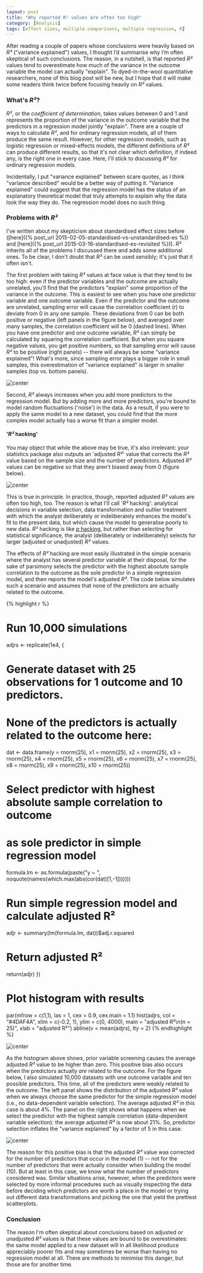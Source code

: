 ```yaml
---
layout: post
title: "Why reported R² values are often too high"
category: [Analysis]
tags: [effect sizes, multiple comparisons, multiple regression, R]
---
```


After reading a couple of papers whose conclusions were heavily based on _R²_ ("variance explained") values, 
I thought I’d summarise why I’m often skeptical of such conclusions.
The reason, in a nutshell, is that reported _R²_ values tend to overestimate how much of the variance in the outcome variable the model can actually "explain".
To dyed-in-the-wool quantitative researchers, 
none of this blog post will be new, 
but I hope that it will make some readers think twice before focusing heavily on _R²_ values.

<!--more-->

### What's _R²_?
_R²_, or the _coefficient of determination_, takes values between 0 and 1 and represents the proportion of the variance in the outcome variable
that the predictors in a regression model jointly "explain".
There are a couple of ways to calculate _R²_,
and for ordinary regression models, all of them produce the same result.
However, for other regression models, such as logistic regression or mixed-effects models,
the different definitions of _R²_ can produce different results,
so that it's not clear which definition, if indeed any, is the right one in every case.
Here, I'll stick to discussing _R²_ for ordinary regression models.

Incidentally, I put "variance explained" between scare quotes,
as I think "variance described" would be a better way of putting it.
"Variance explained" could suggest that the regression model has the status of an explanatory theoretical model
that truly attempts to explain why the data look the way they do.
The regression model does no such thing.

### Problems with _R²_
I've written about my skepticism about standardised effect sizes before
([here]({% post_url 2015-02-05-standardised-vs-unstandardised-es %}) 
and [here]({% post_url 2015-03-16-standardised-es-revisited %})).
_R²_ inherits all of the problems I discussed there
and adds some additional ones.
To be clear, I don't doubt that _R²_ can be used sensibly;
it's just that it often isn't.

The first problem with taking _R²_ values at face value is 
that they tend to be too high:
even if the predictor variables and the outcome are actually unrelated,
you'll find that the predictors "explain" some proportion of the variance in the outcome.
This is easiest to see when you have one predictor variable and one outcome variable.
Even if the predictor and the outcome are unrelated,
sampling error will cause the correlation coefficient (_r_) to deviate from 0 in any one sample.
These deviations from 0 can be both positive or negative (left panels in the figure below),
and averaged over many samples, the correlation coefficient will be 0 (dashed lines).
When you have one predictor and one outcome variable,
_R²_ can simply be calculated by squaring the correlation coefficient.
But when you square negative values, you get positive numbers,
so that sampling error will cause _R²_ to be positive (right panels) -- 
there will always be some "variance explained"!
What's more, since sampling error plays a bigger role in small samples,
this overestimation of "variance explained" is larger in smaller samples (top vs. bottom panels).

![center](/figs/2016-04-22-r-squared/unnamed-chunk-1-1.png)

Second, _R²_ always increases when you add more predictors to the regression model.
But by adding more and more predictors, you're bound to model random fluctuations ('noise') in the data.
As a result, if you were to apply the same model to a new dataset,
you could find that the more complex model actually has a worse fit than a simpler model.

#### '_R²_ hacking'
You may object that while the above may be true,
it's also irrelevant:
your statistics package also outputs an 'adjusted _R²_' value
that corrects the _R²_ value based on the sample size and the number of predictors.
Adjusted _R²_ values can be negative so that they aren't biased away from 0 (figure below).

![center](/figs/2016-04-22-r-squared/unnamed-chunk-2-1.png)

This is true in principle.
In practice, though, reported adjusted _R²_ values are often too high, too.
The reason is what I'll call '_R²_ hacking':
analytical decisions in variable selection, data transformation and outlier treatment
with which the analyst deliberately or indeliberately enhances the model's fit to the present data,
but which cause the model to generalise poorly to new data.
_R²_ hacking is like [_p_ hacking](http://blogs.discovermagazine.com/neuroskeptic/2015/05/18/p-hacking-a-talk-and-further-thoughts/#.VxngW0I5vCI),
but rather than selecting for statistical significance,
the analyst (deliberately or indeliberately) selects for larger (adjusted or unadjusted) _R²_ values.

The effects of _R²_ hacking are most easily illustrated
in the simple scenario where the analyst has several predictor variable at their disposal,
for the sake of parsimony selects the predictor with the highest absolute sample correlation
to the outcome as the sole predictor in a simple regression model,
and then reports the model's adjusted _R²_.
The code below simulates such a scenario
and assumes that none of the predictors are actually related to the outcome.


{% highlight r %}
# Run 10,000 simulations
adjrs <- replicate(1e4, {
  # Generate dataset with 25 observations for 1 outcome and 10 predictors.
  # None of the predictors is actually related to the outcome here:
  dat <- data.frame(y = rnorm(25),
                    x1 = rnorm(25), x2 = rnorm(25), x3 = rnorm(25),
                    x4 = rnorm(25), x5 = rnorm(25), x6 = rnorm(25),
                    x7 = rnorm(25), x8 = rnorm(25), x9 = rnorm(25),
                    x10 = rnorm(25))
  # Select predictor with highest absolute sample correlation to outcome
  # as sole predictor in simple regression model
  formula.lm <- as.formula(paste("y ~ ", 
                                 noquote(names(which.max(abs(cor(dat)[1,-1]))))))
  # Run simple regression model and calculate adjusted R²
  adjr <- summary(lm(formula.lm, dat))$adj.r.squared
  # Return adjusted R²
  return(adjr)
})

# Plot histogram with results
par(mfrow = c(1,1), las = 1, cex = 0.9, cex.main = 1.1)
hist(adjrs, col = "#4DAF4A", 
     xlim = c(-0.2, 1),
     ylim = c(0, 4000),
     main = "adjusted R²\n(n = 25)",
     xlab = "adjusted R²")
abline(v = mean(adjrs), lty = 2)
{% endhighlight %}

![center](/figs/2016-04-22-r-squared/unnamed-chunk-3-1.png)

As the histogram above shows,
prior variable screening causes the average adjusted _R²_ value to be higher than zero.
This positive bias also occurs when the predictors actually _are_ related to the outcome.
For the figure below, I also simulated 10,000 datasets with one outcome variable and ten possible predictors.
This time, all of the predictors were weakly related to the outcome.
The left panel shows the distribution of the adjusted _R²_ value 
when we always choose the same predictor for the simple regression model (i.e., no data-dependent variable selection).
The average adjusted _R²_ in this case is about 4%.
The panel on the right shows what happens when we select the predictor with the
highest sample correlation (data-dependent variable selection): the average adjusted _R²_ is now about 21%.
So, predictor selection inflates the "variance explained" by a factor of 5 in this case.

![center](/figs/2016-04-22-r-squared/unnamed-chunk-4-1.png)

The reason for this positive bias is that the adjusted _R²_ value
was corrected for the number of predictors that occur in the model (1) --
not for the number of predictors that were actually consider when building the model (10).
But at least in this case, we know what the number of predictors considered was.
Similar situations arise, however, when the predictors were selected by more informal procedures
such as visually inspecting the data before deciding which predictors are worth a place in the model
or trying out different data transformations and picking the one that yield the prettiest scatterplots.

### Conclusion
The reason I'm often skeptical about conclusions based on adjusted or unadjusted _R²_ values is that
these values are bound to be overestimates: 
the same model applied to a new dataset will in all likelihood produce appreciably poorer fits
and may sometimes be worse than having no regression model at all.
There are methods to minimise this danger,
but those are for another time.
